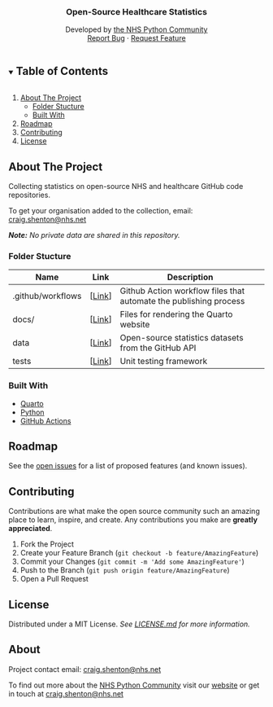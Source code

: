 
<!-- PROJECT LOGO -->
<br />
<p align="center">

  <h3 align="center">Open-Source Healthcare Statistics</h3>

  <p align="center">
    Developed by <a href="https://github.com/nhs-pycom"> the NHS Python Community</a>
    <br />
    <!--<a href="/"><strong>Explore the docs »</strong></a>
    <br />
    <br />-->
    <a href="https://github.com/nhs-pycom/opensource-health-statistics/issues">Report Bug</a>
    ·
    <a href="https://github.com/nhs-pycom/opensource-health-statistics/issues">Request Feature</a>
  </p>
</p>

<!-- TABLE OF CONTENTS -->
<details open="open">
  <summary><h2 style="display: inline-block">Table of Contents</h2></summary>
  <ol>
    <li>
      <a href="#about-the-project">About The Project</a>
      <ul>
        <li><a href="#folder-stucture">Folder Stucture</a></li>
        <li><a href="#built-with">Built With</a></li>
      </ul>
    </li>
    <li><a href="#roadmap">Roadmap</a></li>
    <li><a href="#contributing">Contributing</a></li>
    <li><a href="#license">License</a></li>
    <!-- <li><a href="#acknowledgements">Acknowledgements</a></li> -->
  </ol>
</details>

<!-- ABOUT THE PROJECT -->

## About The Project

Collecting statistics on open-source NHS and healthcare GitHub code repositories.

To get your organisation added to the collection, email: [craig.shenton@nhs.net](mailto:craig.shenton@nhs.net)

_**Note:** No private data are shared in this repository._

### Folder Stucture

| Name | Link | Description |
| ---- | ---- | ----------- |
| .github/workflows | [[Link](/.github/workflows)]  | Github Action workflow files that automate the publishing process |
| docs/ | [[Link](docs/)]  | Files for rendering the Quarto website |
| data | [[Link](data/)]  | Open-source statistics datasets from the GitHub API |
| tests | [[Link](tests/)]  | Unit testing framework |

### Built With

- [Quarto](https://quarto.org/)
- [Python](https://www.python.org/)
- [GitHub Actions](https://github.com/features/actions)

<!-- ROADMAP -->

## Roadmap

See the [open issues](https://github.com/nhs-pycom/opensource-health-statistics/issues) for a list of proposed features (and known issues).

<!-- CONTRIBUTING-->

## Contributing

Contributions are what make the open source community such an amazing place to learn, inspire, and create. Any contributions you make are **greatly appreciated**.

1. Fork the Project
2. Create your Feature Branch (`git checkout -b feature/AmazingFeature`)
3. Commit your Changes (`git commit -m 'Add some AmazingFeature'`)
4. Push to the Branch (`git push origin feature/AmazingFeature`)
5. Open a Pull Request

<!-- LICENSE -->

## License

Distributed under a MIT License. _See [LICENSE.md](/LICENSE) for more information._

<!-- CONTACT -->

## About

Project contact email: [craig.shenton@nhs.net](mailto:craig.shenton@nhs.net)

To find out more about the [NHS Python Community](https://nhs-pycom.net/) visit our [website](https://nhs-pycom.net/) or get in touch at [craig.shenton@nhs.net](mailto:craig.shenton@nhs.net)
